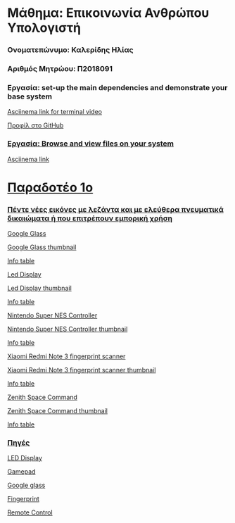 <h1>Μάθημα: Επικοινωνία Ανθρώπου Υπολογιστή</h1> 

<h3>Ονοματεπώνυμο: Καλερίδης Ηλίας</h3>
  
<h3>Αριθμός Μητρώου: Π2018091</h3>

<h3>Εργασία: set-up the main dependencies and demonstrate your base system</h3>

<a href="https://asciinema.org/a/275596">Asciinema link for terminal video 
  
<a href="https://github.com/elias2500">Προφίλ στο GitHub


<h3>Εργασία: Browse and view files on your system</h3>

<a href="https://asciinema.org/a/278756">Asciinema link
  
<h1>Παραδοτέο 1ο</h1>

<h3>Πέντε νέες εικόνες με λεζάντα και με ελεύθερα πνευματικά δικαιώματα ή που επιτρέπουν εμπορική χρήση</h3>

<a href="https://github.com/elias2500/gr/blob/gh-pages/images/Google_Glass_Front.jpg">Google Glass

<a href="https://github.com/elias2500/gr/blob/gh-pages/images/Google_Glass_Front_thumb.jpg">Google Glass thumbnail

<a href="https://github.com/elias2500/gr/blob/gh-pages/_gallery/Google_Glass_Front.md">Info table
  
  
  
<a href="https://github.com/elias2500/gr/blob/gh-pages/images/LED_Display.jpg">Led Display

<a href="https://github.com/elias2500/gr/blob/gh-pages/images/LED_Display_thumb.jpg">Led Display thumbnail

<a href="https://github.com/elias2500/gr/blob/gh-pages/_gallery/LED_Display.md">Info table
  
  
  
<a href="https://github.com/elias2500/gr/blob/gh-pages/images/Nintendo-Super-NES-Controller.jpg">Nintendo Super NES Controller

<a href="https://github.com/elias2500/gr/blob/gh-pages/images/Nintendo-Super-NES-Controller-thumb.jpg">Nintendo Super NES Controller thumbnail

<a href="https://github.com/elias2500/gr/blob/gh-pages/_gallery/Nintendo-Super-NES-Controller.md">Info table
  
  
  
<a href="https://github.com/elias2500/gr/blob/gh-pages/images/Xiaomi_Redmi_Note_3_fingerprint_scanner.jpg">Xiaomi Redmi Note 3 fingerprint scanner

<a href="https://github.com/elias2500/gr/blob/gh-pages/images/Xiaomi_Redmi_Note_3_fingerprint_scanner_thumb.jpg">Xiaomi Redmi Note 3 fingerprint scanner thumbnail

<a href="https://github.com/elias2500/gr/blob/gh-pages/_gallery/Fingerprint%20Scanner.md">Info table
  
  
  
<a href="https://github.com/elias2500/gr/blob/gh-pages/images/Zenith_Space_Command.jpg">Zenith Space Command

<a href="https://github.com/elias2500/gr/blob/gh-pages/images/Zenith_Space_Command_thumb.jpg">Zenith Space Command thumbnail

<a href="https://github.com/elias2500/gr/blob/gh-pages/_gallery/Zenith%20Space%20Command.md">Info table

<h3>Πηγές</h3>

<a href="https://en.wikipedia.org/wiki/LED_display">LED Display   

<a href="https://en.wikipedia.org/wiki/Gamepad">Gamepad

<a href="https://en.wikipedia.org/wiki/Google_Glass">Google glass

<a href="https://en.wikipedia.org/wiki/Electronic_fingerprint_recognition">Fingerprint

<a href="https://en.wikipedia.org/wiki/Zenith_Electronics">Remote Control 
